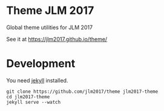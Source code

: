# Theme JLM 2017

Global theme utilities for JLM 2017

See it at https://jlm2017.github.io/theme/

# Development

You need [jekyll](https://jekyllrb.com/) installed.

```
git clone https://github.com/jlm2017/theme jlm2017-theme
cd jlm2017-theme
jekyll serve --watch
```
